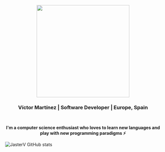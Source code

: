 

<div align="center">
  <img width="300" src="https://www.rustacean.net/assets/rustacean-flat-happy.svg">
  <br/>
  <h3>Víctor Martínez | Software Developer | Europe, Spain</h3>
  <br/>
  
  <strong>I'm a computer science enthusiast who loves to learn new languages and play with new programming paradigms :zap: </strong>
</div>


![JasterV GitHub stats](https://github-readme-stats.vercel.app/api?username=JasterV&count_private=true&show_icons=true&theme=synthwave)


